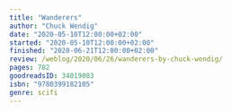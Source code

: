 ```yaml
---
title: "Wanderers"
author: "Chuck Wendig"
date: "2020-05-10T12:00:00+02:00"
started: "2020-05-10T12:00:00+02:00"
finished: "2020-06-21T12:00:00+02:00"
review: /weblog/2020/06/26/wanderers-by-chuck-wendig/
pages: 782
goodreadsID: 34019083
isbn: "9780399182105"
genre: scifi
---
```

